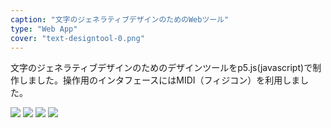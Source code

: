 ```yaml
---
caption: "文字のジェネラティブデザインのためのWebツール"
type: "Web App"
cover: "text-designtool-0.png"
---
```


文字のジェネラティブデザインのためのデザインツールをp5.js(javascript)で制作しました。操作用のインタフェースにはMIDI（フィジコン）を利用しました。

![](/images/text-designtool-1.jpeg)
![](/images/text-designtool-2.png)
![](/images/text-designtool-3.png)
![](/images/text-designtool-4.png)